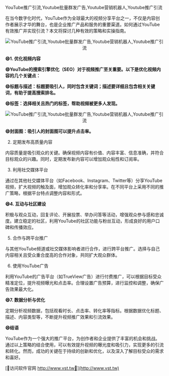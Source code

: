 YouTube推广引流,Youtube批量群发广告,Youtube营销机器人,Youtube推广引流

在当今数字化时代，YouTube作为全球最大的视频分享平台之一，不仅是内容创作者展示才华的舞台，也是企业推广产品和服务的重要渠道。如何通过YouTube有效推广并实现引流？本文将探讨几种有效的策略和实操指南。

 <center><img src="https://vst.tw/MP4/tuiguang/png/6.png" alt="YouTube推广引流,Youtube批量群发广告,Youtube营销机器人,Youtube推广引流"></center>

**😄1. 优化视频内容**

**😄YouTube的搜索引擎优化（SEO）对于视频推广至关重要。以下是优化视频内容的几个关键点：**

**😄标题与描述：标题要吸引人，同时包含关键词；描述要详细且包含相关关键词，有助于提高搜索排名。**

**😄标签：选择相关且热门的标签，帮助视频被更多人发现。**

 <center><img src="https://vst.tw/MP4/tuiguang/png/8.png" alt="YouTube推广引流,Youtube批量群发广告,Youtube营销机器人,Youtube推广引流"></center>

**😄封面图：吸引人的封面图可以提升点击率。**

2. 定期发布高质量内容

内容质量是吸引观众的关键。确保视频内容有价值、内容丰富、信息准确，并符合目标观众的兴趣。同时，定期发布新内容可以增加观众粘性和订阅率。

3. 利用社交媒体平台

通过在其他社交媒体平台（如Facebook、Instagram、Twitter等）分享YouTube视频，扩大视频的触及面，增加观众转化率和分享率。在不同平台上采用不同的推广策略，根据平台特点调整内容和形式。

**😄4. 互动与社区建设**

积极与观众互动，回复评论、开展投票、举办问答等活动，增强观众参与感和忠诚度。建立稳定的社区，利用YouTube的社区功能与粉丝互动，形成良好的用户口碑和传播效应。

5. 合作与跨平台推广

与其他YouTube频道或社交媒体影响者进行合作，进行跨平台推广。选择与自己内容相关且受众重合度高的合作对象，共同扩大观众群体。

6. 使用YouTube广告

利用YouTube的广告平台（如TrueView广告）进行付费推广，可以根据目标受众精准定位，提升视频曝光和点击率。合理设置广告预算，进行监控和调整，确保广告效果最大化。

**😄7. 数据分析与优化**

定期分析视频数据，包括观看时长、点击率、转化率等指标。根据数据优化标题、描述、内容类型等，不断提升视频推广效果和引流效果。

**😄结语**

YouTube作为一个强大的推广平台，为创作者和企业提供了丰富的机会和挑战。通过以上策略的结合使用，可以有效提升视频的曝光度和吸引力，实现更多的引流和转化。然而，成功的关键在于持续的创新和优化，以及深入了解目标受众的需求和喜好。


[👻访问软件官网 http://www.vst.tw👻](http://www.vst.tw)
